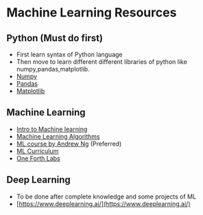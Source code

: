 # Machine Learning Resources

## Python (Must do first)

- First learn syntax of Python language
- Then move to learn different different libraries of python like numpy,pandas,matplotlib.
- [Numpy](https://www.w3schools.com/python/numpy/numpy_intro.asp)
- [Pandas](https://www.w3schools.com/python/pandas/default.asp)
- [Matplotlib](https://matplotlib.org/stable/tutorials/introductory/pyplot.html)

## Machine Learning

- [Intro to Machine learning](https://www.udacity.com/course/intro-to-machine-learning--ud120)
- [Machine Learning Algorithms](https://www.analyticsvidhya.com/blog/2017/09/common-machine-learning-algorithms/)
- [ML course by Andrew Ng](https://www.coursera.org/learn/machine-learning) (Preferred)
- [ML Curriculum](https://drive.google.com/file/d/1jfEOGC8B9dfYpnsl8BqUMSOp5AilibMw/view?usp=sharing)
- [One Forth Labs](https://padhai.onefourthlabs.in/)

## Deep Learning

- To be done after complete knowledge and some projects of ML
- [https://www.deeplearning.ai/](https://www.deeplearning.ai/)
